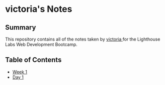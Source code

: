# victoria's Notes


## Summary 

This repository contains all of the notes taken by [victoria ](https://github.com/vikaamir) for the Lighthouse Labs Web Development Bootcamp.
 
 ## Table of Contents
 * [Week 1](/Week_1)
  * [Day 1](/Week_1/Day_1)